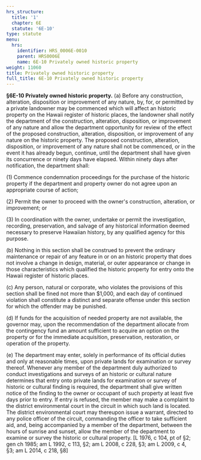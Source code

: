```yaml
---
hrs_structure:
  title: '1'
  chapter: 6E
  statute: '6E-10'
type: statute
menu:
  hrs:
    identifier: HRS_0006E-0010
    parent: HRS0006E
    name: 6E-10 Privately owned historic property
weight: 11060
title: Privately owned historic property
full_title: 6E-10 Privately owned historic property
---
```

**§6E-10 Privately owned historic property.** (a) Before any construction, alteration, disposition or improvement of any nature, by, for, or permitted by a private landowner may be commenced which will affect an historic property on the Hawaii register of historic places, the landowner shall notify the department of the construction, alteration, disposition, or improvement of any nature and allow the department opportunity for review of the effect of the proposed construction, alteration, disposition, or improvement of any nature on the historic property. The proposed construction, alteration, disposition, or improvement of any nature shall not be commenced, or in the event it has already begun, continue, until the department shall have given its concurrence or ninety days have elapsed. Within ninety days after notification, the department shall:

(1) Commence condemnation proceedings for the purchase of the historic property if the department and property owner do not agree upon an appropriate course of action;

(2) Permit the owner to proceed with the owner's construction, alteration, or improvement; or

(3) In coordination with the owner, undertake or permit the investigation, recording, preservation, and salvage of any historical information deemed necessary to preserve Hawaiian history, by any qualified agency for this purpose.

(b) Nothing in this section shall be construed to prevent the ordinary maintenance or repair of any feature in or on an historic property that does not involve a change in design, material, or outer appearance or change in those characteristics which qualified the historic property for entry onto the Hawaii register of historic places.

(c) Any person, natural or corporate, who violates the provisions of this section shall be fined not more than $1,000, and each day of continued violation shall constitute a distinct and separate offense under this section for which the offender may be punished.

(d) If funds for the acquisition of needed property are not available, the governor may, upon the recommendation of the department allocate from the contingency fund an amount sufficient to acquire an option on the property or for the immediate acquisition, preservation, restoration, or operation of the property.

(e) The department may enter, solely in performance of its official duties and only at reasonable times, upon private lands for examination or survey thereof. Whenever any member of the department duly authorized to conduct investigations and surveys of an historic or cultural nature determines that entry onto private lands for examination or survey of historic or cultural finding is required, the department shall give written notice of the finding to the owner or occupant of such property at least five days prior to entry. If entry is refused, the member may make a complaint to the district environmental court in the circuit in which such land is located. The district environmental court may thereupon issue a warrant, directed to any police officer of the circuit, commanding the officer to take sufficient aid, and, being accompanied by a member of the department, between the hours of sunrise and sunset, allow the member of the department to examine or survey the historic or cultural property. [L 1976, c 104, pt of §2; gen ch 1985; am L 1992, c 113, §2; am L 2008, c 228, §3; am L 2009, c 4, §3; am L 2014, c 218, §8]